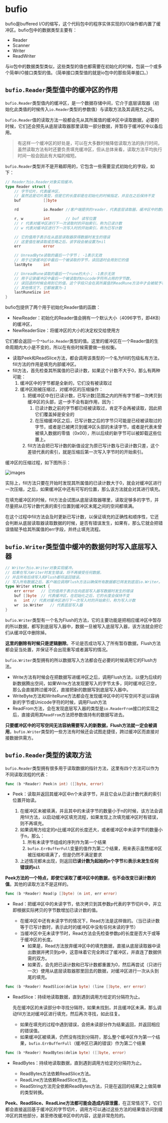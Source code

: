 # bufio

bufio是buffered I/O的缩写，这个代码包中的程序实体实现的I/O操作都内置了缓冲区。bufio包中的数据类型主要有：

- Reader
- Scanner
- Writer
- ReadWriter

与io包中的数据类型类似，这些类型的值也都需要在初始化的时候，包装一个或多个简单I/O接口类型的值。（简单接口类型值的就是io包中的那些简单接口。）

## `bufio.Reader`类型值中的缓冲区的作用

`bufio.Reader`类型值内的缓冲区，是一个数据存储中间，它介于底层读取器（初始化此类值的时候传入`io.Reader`类型的参数值）与读取方法及其调用方之间。

`bufio.Reader`值的读取方法一般都会先从其所属值的缓冲区中读取数据，必要的时候，它们还会预先从底层读取器那里读取一部分数据，并暂存于缓冲区中以备后用。

> 有这样一个缓冲区的好处是，可以在大多数时候降低读取方法的执行时间，虽然读取方法有时还要负责填充缓冲区，但从总体来看，读取方法平均执行时间一般会因此有大幅的缩短。

`bufio.Reader`类型并不是开箱即用的，它包含一些需要显式初始化的字段，如下：

```go
// Reader为io.Reader对象实现缓冲。
type Reader struct {
    // 字节切片，代表缓冲区，
    // 虽然这是切片类型，但是它的长度却是在初始化的时候指定，并且在之后保持不变
    buf          []byte

    rd           io.Reader //客户端提供的reader，代表底层读取器，缓冲区中的数据就是从这里拷贝来的

    r, w         int       // buf 读写位置
    // r 代表对缓冲区进行下一次读取时的开始索引，称为已读计数
    // w 代表对缓冲区进行下一次写入时的开始索引，称为已写计数

    // 它的值用于表示在从底层读取器获得数据时发生的错误
    // 这里值在被读取或忽略之后，该字段会被设置为nil
    err          error  

    // UnreadByte读取的最后一个字节； -1表示无效
    // 用于记录缓冲区中最后一个被读取的字节，读回退时会用到它的值 
    lastByte     int

    // UnreadRune读取的最后一个rune的大小； -1表示无效
    // 用于记录缓冲区中最后一个被读取的Unicode字符所占用的字节数，
    // 读回退的时候会用到它的值，这个字段只会在其所属值的ReadRune方法中才会被赋予有意义的值
    // 其他情况下，它都被置为-1
    lastRuneSize int 
}
```

bufio包提供了两个用于初始化Reader值的函数：

- NewReader：初始化的Reader值会拥有一个默认大小（4096字节，即4KB）的缓冲区，
- NewReaderSize：将缓冲区的大小的决定权交给使用方

它们都会返回一个`*bufio.Reader`类型的值。这里的缓冲区在一个Reader值的生命周期内大小是不变的，所以在有些时候需要做一些权衡。

- 读取Peek和ReadSlice方法，都会调用该类型的一个名为fill的包级私有方法，fill方法的作用是填充内部缓冲区。
- fill方法，首先检查其所属值的已读计数，如果这个计数不大于0，那么有两种可能：
    1. 缓冲区中的字节都是全新的，它们没有被读取过
    2. 缓冲区刚被压缩过，对缓冲区的压缩操作：
       1. 把缓冲区中在[已读计数，已写计数]范围之内的所有字节都一次拷贝到缓冲区的头部，这一步不会有副作用，因为：
          1. 已读计数之前的字节都已经被读取过，肯定不会再被读取，因此把它们覆盖掉是安全的
          2. 在压缩缓冲区之后，已写计数之后的字节只可能是已经被读取过的字节，或者是已被拷贝到缓冲区头部的未读字节，或者是代表未曾被填入数据的零值（0x00），所以后续的新字节可以被卸载这些位置上。
       2. fill方法会把已写计数的新值设定为原已写计数与已读计数只差，这个差锁代表的索引，就是压缩后第一次写入字节时的开始索引。

缓冲区的压缩过程，如下图所示：

![images](/docs/images/compression.png)

实际上，fill方法只要在开始时发现其所属值的已读计数大于0，就会对缓冲区进行一次压缩，之后，如果缓冲区中还有可写的位置，那么该方法就会对其进行填充。

在填充缓冲区的时候，fill方法会试图从底层读取器哪里，读取足够多的字节，并尽量把从已写计数代表的索引位置到缓冲区末尾之间的空间都填满。

在这个过程中fill方法会及时更新已写计数，以保证填充的正确性和顺序性，它还会判断从底层读取器读取数据的时候，是否有错误发生，如果有，那么它就会把错误值赋予给其所属值的err字段，并终止填充流程。

## `bufio.Writer`类型值中缓冲的数据何时写入底层写入器

```go
// Writer为io.Writer对象实现缓冲。
// 如果在写入Writer时发生错误，将不再接受任何数据，
// 并且所有后续写入和Flush都将返回错误。
// 写入所有数据之后，客户端应调用Flush方法以确保所有数据都已转发到底层io.Writer。
type Writer struct {
    err error   // 它的值用于表示在向底层写入器写数据时发生的错误
    buf []byte  // 代表缓冲区，在初始化之后，它的长度会保持不变
    n   int // 代表对缓冲区进行下一次写入时的开始索引，称为写入计数
    wr  io.Writer   // 代表底层写入器
}
```

`bufio.Writer`类型有一个名为Flush的方法，它的主要功能是把相应缓冲区中暂存的所以数据，都写到底层写入器中，数据一旦被写入底层写入器，该方法就会把它们从缓冲区中删除掉。

**这里的删除有时候只是逻辑删除**。不论是否成功写入了所有暂存数据，Flush方法都会妥当处置，并保证不会出现重写或者漏写的情况。

`bufio.Writer`类型拥有的所以数据写入方法都会在必要的时候调用它的Flush方法。

- Write方法有时候会在把数据写进缓冲区之后，调用Flush方法，以便为后续的新数据腾出空间，如果Write方法发现要写入的字节太多，同时缓冲区已空，那么会直接跨过缓冲区，直接把新的数据写到底层写入器中。
- WriteByte方法和WriteRune方法都会在发现缓冲区中的可写空间不足以容纳新的字节或Unicode字符的时候，调用Flush方法
- ReadFrom方法，会在发现底层写入器的类型是`io.ReaderFrom`接口的实现之后，直接调用其`ReadFrom`方法把参数值持有的数据写进去。

**只要缓冲区中的可写空间无法容纳需要写入的新数据，Flush方法就一定会被调用**，`bufio.Writer`类型的一些方法有时候还会试图走捷径，跨过缓冲区而直接对接数据供需方。

## `bufio.Reader`类型的读取方法

`bufio.Reader`类型拥有很多用于读取数据的指针方法，这里有四个方法可以作为不同读取流程的代表：

```go
func (b *Reader) Peek(n int) ([]byte, error)
```

- Peek：读取并返回其缓冲区中n个未读字节，并且它会从已读计数代表的索引位置开始读。

  1. 在缓冲区未被填满，并且其中的未读字节的数量小于n的时候，该方法会调用fill方法，以启动缓冲区填充流程，如果发现上次填充缓冲区时有错误，则不再填充。
  2. 如果调用方给定的n比缓冲区的长度还大，或者缓冲区中未读字节的数量小于n，那么：
     1. 所有未读字节组成的序列作为第一个结果
     2. `bufio.ErrBufferFull`变量的值作为第二个结果，用来表示虽然缓冲区被压缩和填满了，但是仍然不满足要求
  3. 上述情况都未出现，则返回**已读计数为起始的n个字节**和**表示未发生任何错误的`nil`**

**Peek方法的一个特点，即使它读取了缓冲区中的数据，也不会改变已读计数的值**。其他的读取方法不是这样的。

```go
func (b *Reader) Read(p []byte) (n int, err error)
```

- Read：把缓冲区中的未读字节，依次拷贝到其参数p代表的字节切片中，并立即根据实际拷贝的字节数增加已读计数的值。

    - 在缓冲区中还有未读字节的情况下，Read方法是这样做的。（当已读计数等于已写计数时，表示此时的缓冲区中没有任何未读的字节）
    - 当缓冲区中无未读字节时，Read方法会先检查参数p的长度是否大于或等于缓冲区的长度。
      - 如果是，Read方法放弃缓冲区中的填充数据，直接从底层读取器中读出数据并拷贝到p中，这意味着它完全跨过了缓冲区，并直连了数据供需的双方。
      - 如果否，会先把已读计数和已写计数都重置为0，然后再尝试（只进行一次）使用从底层读取器那里回去的数据，对缓冲区进行一次从头到尾的填充。

```go
func (b *Reader) ReadSlice(delim byte) (line []byte, err error)
```

- ReadSlice：持续地读取数据，直到遇到调用方给定的分隔符为止。
    
    先在缓冲区的未读部分中寻找分隔符，如果未找到，并且缓冲区未满，那么调动fill方法对缓冲区进行填充，然后再次寻找，如此往复。
    - 如果在填充的过程中遇到错误，会把未读部分作为结果返回，并返回相应的错误值。
    - 如果缓冲区被填满，仍然没有找到分隔符，那么整个缓冲区作为第一个结果，`bufio.ErrBufferFull`（缓冲区已满的错误）作为第二个结果

```go
func (b *Reader) ReadBytes(delim byte) ([]byte, error)
```

- ReadBytes：持续地读取数据，直到遇到调用方给定的分隔符为止。

    - ReadBytes方法依赖ReadSlice方法。
    - ReadLine方法依赖ReadSlice方法。
    - ReadString方法完全依赖ReadBytes方法，只是在返回的结果之上做简单的类型转换。

**Peek、ReadSlice、ReadLine方法都可能会造成内容泄露**，在正常情况下，它们都会直接返回基于缓冲区的字节切片，调用方可以通过这些方法的结果值访问到缓冲区的其他部分，甚至修改缓冲区中的内容，这是非常危险的。
